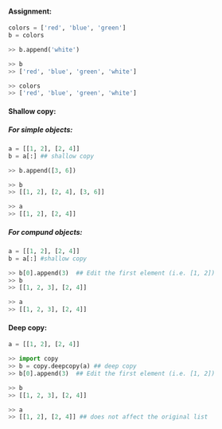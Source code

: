 #### Assignment:
```python
colors = ['red', 'blue', 'green']
b = colors

>> b.append('white')

>> b
>> ['red', 'blue', 'green', 'white']

>> colors
>> ['red', 'blue', 'green', 'white']
```

#### Shallow copy:
##### For simple objects:
```python
a = [[1, 2], [2, 4]]
b = a[:] ## shallow copy

>> b.append([3, 6])

>> b
>> [[1, 2], [2, 4], [3, 6]]

>> a
>> [[1, 2], [2, 4]]
```
##### For compund objects:
```python
a = [[1, 2], [2, 4]]
b = a[:] #shallow copy

>> b[0].append(3)  ## Edit the first element (i.e. [1, 2])
>> b
>> [[1, 2, 3], [2, 4]]

>> a
>> [[1, 2, 3], [2, 4]]
```

#### Deep copy:
```python
a = [[1, 2], [2, 4]]

>> import copy
>> b = copy.deepcopy(a) ## deep copy
>> b[0].append(3)  ## Edit the first element (i.e. [1, 2])

>> b
>> [[1, 2, 3], [2, 4]]

>> a
>> [[1, 2], [2, 4]] ## does not affect the original list
```
